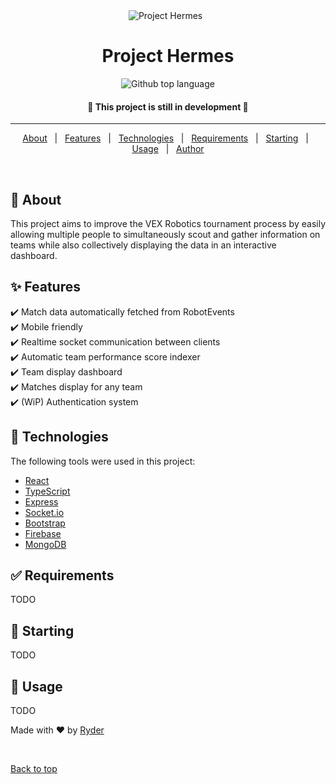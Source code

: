 <div align="center" id="top"> 
  <img src="https://user-images.githubusercontent.com/36551149/171046103-333710d6-edba-4d59-ad9e-d653e948e83b.png" alt="Project Hermes" />
  &#xa0;
</div>

<h1 align="center">Project Hermes</h1>

<p align="center">
  <img alt="Github top language" src="https://img.shields.io/github/languages/top/BWHS-Robotics/pros-grafana-lib?color=56BEB8">
</p>


<h4 align="center"> 
	🚧 This project is still in development  🚧
</h4> 

<hr>

<p align="center">
  <a href="#dart-about">About</a> &#xa0; | &#xa0; 
  <a href="#sparkles-features">Features</a> &#xa0; | &#xa0;
  <a href="#rocket-technologies">Technologies</a> &#xa0; | &#xa0;
  <a href="#white_check_mark-requirements">Requirements</a> &#xa0; | &#xa0;
  <a href="#checkered_flag-starting">Starting</a> &#xa0; | &#xa0;
  <a href="#memo-usage">Usage</a> &#xa0; | &#xa0;
  <a href="https://github.com/Yerti" target="_blank">Author</a>
</p>

<br>

## :dart: About ##

This project aims to improve the VEX Robotics tournament process by easily allowing multiple people to simultaneously scout and gather information on teams while also collectively displaying the data in an interactive dashboard.

## :sparkles: Features ##

:heavy_check_mark: Match data automatically fetched from RobotEvents\
:heavy_check_mark: Mobile friendly\
:heavy_check_mark: Realtime socket communication between clients\
:heavy_check_mark: Automatic team performance score indexer\
:heavy_check_mark: Team display dashboard\
:heavy_check_mark: Matches display for any team\
:heavy_check_mark: (WiP) Authentication system

## :rocket: Technologies ##

The following tools were used in this project:

- [React](https://reactjs.org/)
- [TypeScript](https://www.typescriptlang.org/)
- [Express](https://expressjs.com/)
- [Socket.io](https://socket.io/)
- [Bootstrap](https://getbootstrap.com/)
- [Firebase](https://firebase.google.com/)
- [MongoDB](https://www.mongodb.com/)

## :white_check_mark: Requirements ##

TODO

## :checkered_flag: Starting ##

TODO

## :memo: Usage ##

TODO

Made with :heart: by <a href="https://github.com/UZ9" target="_blank">Ryder</a>

&#xa0;

<a href="#top">Back to top</a>



